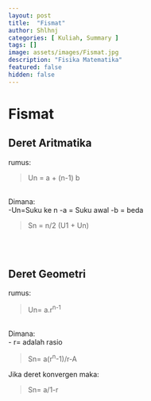 ```yaml
---
layout: post
title:  "Fismat"
author: Shlhnj
categories: [ Kuliah, Summary ]
tags: []
image: assets/images/Fismat.jpg
description: "Fisika Matematika"
featured: false
hidden: false
---
```


# Fismat <br>

## Deret Aritmatika
rumus: <br>
> Un = a + (n-1) b
<br>
Dimana: <br>
-Un=Suku ke n
-a = Suku awal
-b = beda

> Sn = n/2 (U1 + Un)

<br>
<br>

## Deret Geometri
rumus:<br>
> Un= a.r<sup>n-1</sup>
<br>
Dimana: <br>
- r= adalah rasio

> Sn= a(r<sup>n</sup>-1)/r-A

Jika deret konvergen maka: <br>

> Sn= a/1-r



